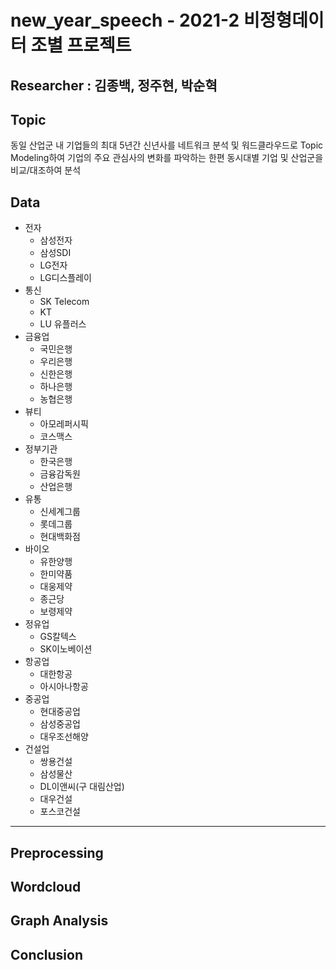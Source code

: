 # new_year_speech - 2021-2 비정형데이터 조별 프로젝트

## Researcher : 김종백, 정주현, 박순혁

## Topic

동일 산업군 내 기업들의 최대 5년간 신년사를 네트워크 분석 및 워드클라우드로 Topic Modeling하여 기업의 주요 관심사의 변화를 파악하는 한편 동시대별 기업 및 산업군을 비교/대조하여 분석

## Data

- 전자
    - 삼성전자
    - 삼성SDI
    - LG전자
    - LG디스플레이
- 통신
    - SK Telecom
    - KT
    - LU 유플러스
- 금융업
    - 국민은행
    - 우리은행
    - 신한은행
    - 하나은행
    - 농협은행
- 뷰티
    - 아모레퍼시픽
    - 코스맥스
- 정부기관
    - 한국은행
    - 금융감독원
    - 산업은행
- 유통
    - 신세계그룹
    - 롯데그룹
    - 현대백화점
- 바이오
    - 유한양행
    - 한미약품
    - 대웅제약
    - 종근당
    - 보령제약
- 정유업
    - GS칼텍스
    - SK이노베이션
- 항공업
    - 대한항공
    - 아시아나항공
- 중공업
    - 현대중공업
    - 삼성중공업
    - 대우조선해양
- 건설업
    - 쌍용건설
    - 삼성물산
    - DL이앤씨(구 대림산업)
    - 대우건설
    - 포스코건설

----------------



## Preprocessing

## Wordcloud

## Graph Analysis

## Conclusion


